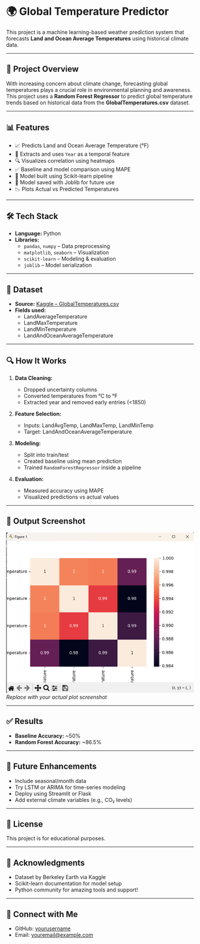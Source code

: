 # 🌍 Global Temperature Predictor

This project is a machine learning-based weather prediction system that forecasts **Land and Ocean Average Temperatures** using historical climate data.

---

## 📌 Project Overview

With increasing concern about climate change, forecasting global temperatures plays a crucial role in environmental planning and awareness. This project uses a **Random Forest Regressor** to predict global temperature trends based on historical data from the **GlobalTemperatures.csv** dataset.

---

## 📊 Features

- 📈 Predicts Land and Ocean Average Temperature (°F)
- 📅 Extracts and uses `Year` as a temporal feature
- 🔍 Visualizes correlation using heatmaps
- ✅ Baseline and model comparison using MAPE
- 🧠 Model built using Scikit-learn pipeline
- 💾 Model saved with Joblib for future use
- 📉 Plots Actual vs Predicted Temperatures

---

## 🛠️ Tech Stack

- **Language:** Python  
- **Libraries:**
  - `pandas`, `numpy` – Data preprocessing
  - `matplotlib`, `seaborn` – Visualization
  - `scikit-learn` – Modeling & evaluation
  - `joblib` – Model serialization

---

## 📁 Dataset

- **Source:** [Kaggle – GlobalTemperatures.csv](https://www.kaggle.com/datasets/berkeleyearth/climate-change-earth-surface-temperature-data)
- **Fields used:**
  - LandAverageTemperature
  - LandMaxTemperature
  - LandMinTemperature
  - LandAndOceanAverageTemperature

---

## 🔍 How It Works

1. **Data Cleaning:**
   - Dropped uncertainty columns
   - Converted temperatures from °C to °F
   - Extracted year and removed early entries (<1850)

2. **Feature Selection:**
   - Inputs: LandAvgTemp, LandMaxTemp, LandMinTemp
   - Target: LandAndOceanAverageTemperature

3. **Modeling:**
   - Split into train/test
   - Created baseline using mean prediction
   - Trained `RandomForestRegressor` inside a pipeline

4. **Evaluation:**
   - Measured accuracy using MAPE
   - Visualized predictions vs actual values

---

## 📸 Output Screenshot

![Output Plot](images/plot.png)  
*Replace with your actual plot screenshot*

---

## ✅ Results

- **Baseline Accuracy:** ~50%
- **Random Forest Accuracy:** ~86.5%

---

## 🚀 Future Enhancements

- Include seasonal/month data
- Try LSTM or ARIMA for time-series modeling
- Deploy using Streamlit or Flask
- Add external climate variables (e.g., CO₂ levels)

---

## 📎 License

This project is for educational purposes.

---

## 🙌 Acknowledgments

- Dataset by Berkeley Earth via Kaggle  
- Scikit-learn documentation for model setup  
- Python community for amazing tools and support!

---

## 🔗 Connect with Me

- GitHub: [yourusername](https://github.com/yourusername)  
- Email: [youremail@example.com](mailto:youremail@example.com)

